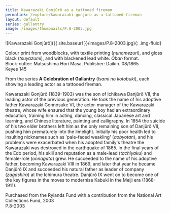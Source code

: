 ```yaml
---
title: Kawarazaki Gonjûrô as a tattooed fireman
permalink: /explore/kawarazaki-gonjuro-as-a-tattooed-fireman
layout: default
series: gallantry
image: /images/thumbnails/P.8-2003.jpg
---
```


![Kawarazaki Gonjûrô]({{ site.baseurl }}/images/P.8-2003.jpg){: .img-fluid}

Colour print from woodblocks, with textile printing (_nunomezuri_), and gloss black (_tsuyazumi_), and with blackened lead white. _Ôban_ format.  
Block-cutter: Matsushima Hori Masa. Publisher: Daikin. 08/1865  
Keyes 145

From the series **A Celebration of Gallantry** (_Isami no kotobuki_), each showing a leading actor as a tattooed fireman.

Kawarazaki Gonjûrô (1839-1903) was the son of Ichikawa Danjûrô VII, the leading actor of the previous generation. He took the name of his adoptive father Kawarazaki Gonnosuke VI, the actor-manager of the Kawarazaki theatre, whose wife ensured that the young boy had an extraordinary education, training him in acting, dancing, classical Japanese art and learning, and Chinese literature, painting and calligraphy. In 1854 the suicide of his two elder brothers left him as the only remaining son of Danjûrô VII, pushing him prematurely into the limelight. Initially his poor health led to insulting nicknames such as 'pale-faced weakling' (_aobyotan_), and his problems were exacerbated when his adopted family's theatre the Kawarazaki was destroyed in the earthquake of 1865. In the final years of the Edo period, his skill and reputation as a male-lead (_tachiyaku_) and female-role (_onnagata_) grew. He succeeded to the name of his adoptive father, becoming Kawarazaki VIII in 1869, and later that year he became Danjûrô IX and succeeded his natural father as leader of company (_zagashira_) at the Ichimura theatre. Danjûrô IX went on to become one of the key figures in the moves to modernise Kabuki in the Meiji era (1868-1911).


Purchased from the Rylands Fund with a contribution from the National Art Collections Fund, 2003  
P.8-2003
